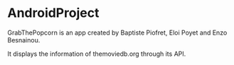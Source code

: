 # AndroidProject

GrabThePopcorn is an app created by Baptiste Piofret, Eloi Poyet and Enzo Besnainou.

It displays the information of themoviedb.org through its API.
